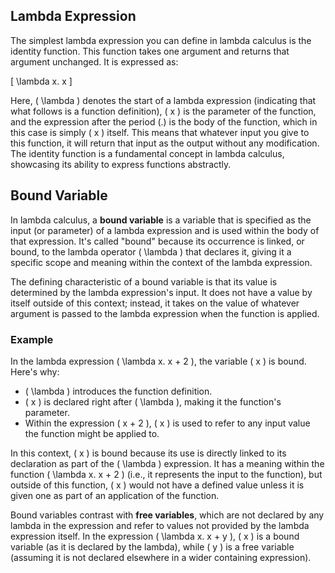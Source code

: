 ## Lambda Expression

The simplest lambda expression you can define in lambda calculus is the identity function. This function takes one argument and returns that argument unchanged. It is expressed as:

\[ \lambda x. x \]

Here, \( \lambda \) denotes the start of a lambda expression (indicating that what follows is a function definition), \( x \) is the parameter of the function, and the expression after the period (.) is the body of the function, which in this case is simply \( x \) itself. This means that whatever input you give to this function, it will return that input as the output without any modification. The identity function is a fundamental concept in lambda calculus, showcasing its ability to express functions abstractly.

## Bound Variable

In lambda calculus, a **bound variable** is a variable that is specified as the input (or parameter) of a lambda expression and is used within the body of that expression. It's called "bound" because its occurrence is linked, or bound, to the lambda operator \( \lambda \) that declares it, giving it a specific scope and meaning within the context of the lambda expression.

The defining characteristic of a bound variable is that its value is determined by the lambda expression's input. It does not have a value by itself outside of this context; instead, it takes on the value of whatever argument is passed to the lambda expression when the function is applied.

### Example

In the lambda expression \( \lambda x. x + 2 \), the variable \( x \) is bound. Here's why:

- \( \lambda \) introduces the function definition.
- \( x \) is declared right after \( \lambda \), making it the function's parameter.
- Within the expression \( x + 2 \), \( x \) is used to refer to any input value the function might be applied to.

In this context, \( x \) is bound because its use is directly linked to its declaration as part of the \( \lambda \) expression. It has a meaning within the function \( \lambda x. x + 2 \) (i.e., it represents the input to the function), but outside of this function, \( x \) would not have a defined value unless it is given one as part of an application of the function.

Bound variables contrast with **free variables**, which are not declared by any lambda in the expression and refer to values not provided by the lambda expression itself. In the expression \( \lambda x. x + y \), \( x \) is a bound variable (as it is declared by the lambda), while \( y \) is a free variable (assuming it is not declared elsewhere in a wider containing expression).
